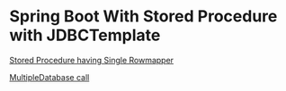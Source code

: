 # Spring Boot With Stored Procedure with JDBCTemplate

[Stored Procedure having Single Rowmapper](https://github.com/arun786/SpringBootCallingStoredProcedureUsingJDBCTemplate/blob/master/Documentation/StoredProcedureWithSingleRowmapper.md)

[MultipleDatabase call](https://github.com/arun786/SpringBootCallingStoredProcedureUsingJDBCTemplate/blob/master/Documentation/MultipleDatabasecall.md)
